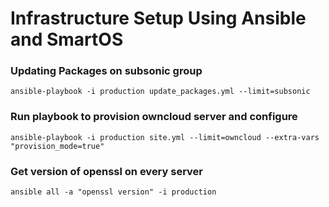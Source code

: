 # Infrastructure Setup Using Ansible and SmartOS


### Updating Packages on subsonic group
```
ansible-playbook -i production update_packages.yml --limit=subsonic 
```

### Run playbook to provision owncloud server and configure
```
ansible-playbook -i production site.yml --limit=owncloud --extra-vars "provision_mode=true"
```

### Get version of openssl on every server
```
ansible all -a "openssl version" -i production
```
